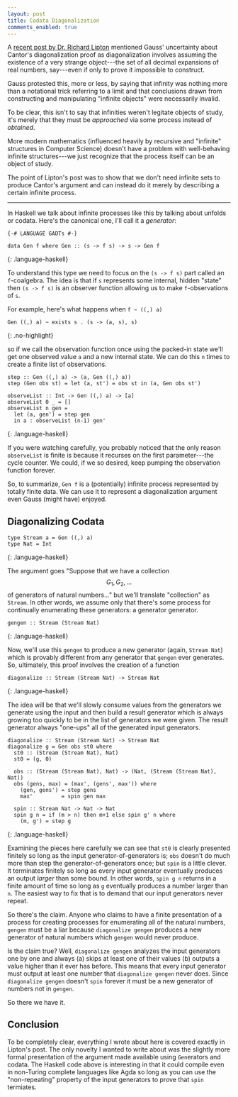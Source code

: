 ```yaml
---
layout: post
title: Codata Diagonalization
comments_enabled: true
---
```


A [recent post by Dr. Richard Lipton][post] mentioned Gauss'
uncertainty about Cantor's diagonalization proof as diagonalization
involves assuming the existence of a very strange object---the set of
all decimal expansions of real numbers, say---even if only to prove it
impossible to construct.

[post]:http://rjlipton.wordpress.com/2014/08/03/diagonalization-without-sets/

Gauss protested this, more or less, by saying that infinity was
nothing more than a notational trick referring to a limit and that
conclusions drawn from constructing and manipulating "infinite
objects" were necessarily invalid.

To be clear, this isn't to say that infinities weren't legitate
objects of study, it's merely that they must be *approached* via some
process instead of *obtained*.

More modern mathematics (influenced heavily by recursive and
"infinite" structures in Computer Science) doesn't have a problem with
well-behaving infinite structures---we just recognize that the process
itself can be an object of study.

The point of Lipton's post was to show that we don't need infinite
sets to produce Cantor's argument and can instead do it merely by
describing a certain infinite process.

---

In Haskell we talk about infinite processes like this by talking about
unfolds or codata. Here's the canonical one, I'll call it a
*generator*:

~~~
{-# LANGUAGE GADTs #-}

data Gen f where Gen :: (s -> f s) -> s -> Gen f
~~~
{: .language-haskell}

To understand this type we need to focus on the `(s -> f s)` part
called an `f`-coalgebra. The idea is that if `s` represents some
internal, hidden "state" then `(s -> f s)` is an observer function
allowing us to make `f`-observations of `s`.

For example, here's what happens when `f ~ ((,) a)`

~~~
Gen ((,) a) ~ exists s . (s -> (a, s), s)
~~~
{: .no-highlight}

so if we call the observation function once using the packed-in state
we'll get one observed value `a` and a new internal state. We can do
this `n` times to create a finite list of observations.

~~~
step :: Gen ((,) a) -> (a, Gen ((,) a))
step (Gen obs st) = let (a, st') = obs st in (a, Gen obs st')

observeList :: Int -> Gen ((,) a) -> [a]
observeList 0 _ = []
observeList n gen =
  let (a, gen') = step gen
  in a : observeList (n-1) gen'
~~~
{: .language-haskell}

If you were watching carefully, you probably noticed that the only
reason `observeList` is finite is because it recurses on the first
parameter---the cycle counter. We could, if we so desired, keep
pumping the observation function forever.

So, to summarize, `Gen f` is a (potentially) infinite process
represented by totally finite data. We can use it to represent a
diagonalization argument even Gauss (might have) enjoyed.

## Diagonalizing Codata

~~~
type Stream a = Gen ((,) a)
type Nat = Int
~~~
{: .language-haskell}

The argument goes "Suppose that we have a collection $$G_{1}, G_{2},
\dots$$ of generators of natural numbers..." but we'll translate
"collection" as `Stream`. In other words, we assume only that there's
some process for continually enumerating these generators: a generator
generator.

~~~
gengen :: Stream (Stream Nat)
~~~
{: .language-haskell}

Now, we'll use this `gengen` to produce a new generator (again,
`Stream Nat`) which is provably different from any generator that
`gengen` ever generates. So, ultimately, this proof involves the
creation of a function

~~~
diagonalize :: Stream (Stream Nat) -> Stream Nat
~~~
{: .language-haskell}

The idea will be that we'll slowly consume values from the generators
we generate using the input and then build a result generator which is
always growing too quickly to be in the list of generators we were
given. The result generator always "one-ups" all of the generated
input generators.

~~~
diagonalize :: Stream (Stream Nat) -> Stream Nat
diagonalize g = Gen obs st0 where
  st0 :: (Stream (Stream Nat), Nat)
  st0 = (g, 0)

  obs :: (Stream (Stream Nat), Nat) -> (Nat, (Stream (Stream Nat), Nat))
  obs (gens, max) = (max', (gens', max')) where
    (gen, gens') = step gens
    max'         = spin gen max

  spin :: Stream Nat -> Nat -> Nat
  spin g n = if (m > n) then m+1 else spin g' n where
    (m, g') = step g
~~~
{: .language-haskell}

Examining the pieces here carefully we can see that `st0` is clearly
presented finitely so long as the input generator-of-generators is;
`obs` doesn't do much more than step the generator-of-generators once;
but `spin` is a little clever. It terminates finitely so long as every
input generator eventually produces an output *larger* than some
bound. In other words, `spin g n` returns in a finite amount of time
so long as `g` eventually produces a number larger than `n`. The
easiest way to fix that is to demand that our input generators never
repeat.

So there's the claim. Anyone who claims to have a finite presentation
of a process for creating processes for enumerating all of the natural
numbers, `gengen` must be a liar because `diagonalize gengen` produces
a new generator of natural numbers which `gengen` would never produce.

Is the claim true? Well, `diagonalize gengen` analyzes the input
generators one by one and always (a) skips at least one of their
values (b) outputs a value higher than it ever has before. This means
that every input generator must output at least one number that
`diagonalize gengen` never does. Since `diagonalize gengen` doesn't
`spin` forever it must be a new generator of numbers not in `gengen`.

So there we have it.

## Conclusion

To be completely clear, everything I wrote about here is covered
exactly in Lipton's post. The only novelty I wanted to write about was
the slightly more formal presentation of the argument made available
using `Gen`erators and codata. The Haskell code above is interesting
in that it could compile even in non-Turing complete languages like
Agda so long as you can use the "non-repeating" property of the input
generators to prove that `spin` termiates.
